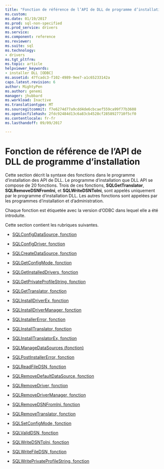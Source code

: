 ```yaml
---
title: "Fonction de référence de l’API de DLL de programme d’installation | Documents Microsoft"
ms.custom: 
ms.date: 01/19/2017
ms.prod: sql-non-specified
ms.prod_service: drivers
ms.service: 
ms.component: reference
ms.reviewer: 
ms.suite: sql
ms.technology:
- drivers
ms.tgt_pltfrm: 
ms.topic: article
helpviewer_keywords:
- installer DLL [ODBC]
ms.assetid: 47fcadc3-f102-4989-9ee7-a1c65233142a
caps.latest.revision: 6
author: MightyPen
ms.author: genemi
manager: jhubbard
ms.workload: Inactive
ms.translationtype: MT
ms.sourcegitcommit: f7e6274d77a9cdd4de6cbcaef559ca99f77b3608
ms.openlocfilehash: 2fdc92484d13c6a83cb4528cf2858927710f5cf0
ms.contentlocale: fr-fr
ms.lasthandoff: 09/09/2017

---
```

# <a name="installer-dll-api-reference-function"></a>Fonction de référence de l’API de DLL de programme d’installation
Cette section décrit la syntaxe des fonctions dans le programme d’installation des API de DLL. Le programme d’installation que DLL API se compose de 20 fonctions. Trois de ces fonctions, **SQLGetTranslator**, **SQLRemoveDSNFromIni**, et **SQLWriteDSNToIni**, sont appelés uniquement par le programme d’installation DLL. Les autres fonctions sont appelées par les programmes d’installation et d’administration.  
  
 Chaque fonction est étiquetée avec la version d’ODBC dans lequel elle a été introduite.  
  
 Cette section contient les rubriques suivantes.  
  
-   [SQLConfigDataSource, fonction](../../../odbc/reference/syntax/sqlconfigdatasource-function.md)  
  
-   [SQLConfigDriver, fonction](../../../odbc/reference/syntax/sqlconfigdriver-function.md)  
  
-   [SQLCreateDataSource, fonction](../../../odbc/reference/syntax/sqlcreatedatasource-function.md)  
  
-   [SQLGetConfigMode, fonction](../../../odbc/reference/syntax/sqlgetconfigmode-function.md)  
  
-   [SQLGetInstalledDrivers, fonction](../../../odbc/reference/syntax/sqlgetinstalleddrivers-function.md)  
  
-   [SQLGetPrivateProfileString, fonction](../../../odbc/reference/syntax/sqlgetprivateprofilestring-function.md)  
  
-   [SQLGetTranslator, fonction](../../../odbc/reference/syntax/sqlgettranslator-function.md)  
  
-   [SQLInstallDriverEx, fonction](../../../odbc/reference/syntax/sqlinstalldriverex-function.md)  
  
-   [SQLInstallDriverManager, fonction](../../../odbc/reference/syntax/sqlinstalldrivermanager-function.md)  
  
-   [SQLInstallerError, fonction](../../../odbc/reference/syntax/sqlinstallererror-function.md)  
  
-   [SQLInstallTranslator, fonction](../../../odbc/reference/syntax/sqlinstalltranslator-function.md)  
  
-   [SQLInstallTranslatorEx, fonction](../../../odbc/reference/syntax/sqlinstalltranslatorex-function.md)  
  
-   [SQLManageDataSources (fonction)](../../../odbc/reference/syntax/sqlmanagedatasources.md)  
  
-   [SQLPostInstallerError, fonction](../../../odbc/reference/syntax/sqlpostinstallererror-function.md)  
  
-   [SQLReadFileDSN, fonction](../../../odbc/reference/syntax/sqlreadfiledsn-function.md)  
  
-   [SQLRemoveDefaultDataSource, fonction](../../../odbc/reference/syntax/sqlremovedefaultdatasource-function.md)  
  
-   [SQLRemoveDriver, fonction](../../../odbc/reference/syntax/sqlremovedriver-function.md)  
  
-   [SQLRemoveDriverManager, fonction](../../../odbc/reference/syntax/sqlremovedrivermanager-function.md)  
  
-   [SQLRemoveDSNFromIni, fonction](../../../odbc/reference/syntax/sqlremovedsnfromini-function.md)  
  
-   [SQLRemoveTranslator, fonction](../../../odbc/reference/syntax/sqlremovetranslator-function.md)  
  
-   [SQLSetConfigMode, fonction](../../../odbc/reference/syntax/sqlsetconfigmode-function.md)  
  
-   [SQLValidDSN, fonction](../../../odbc/reference/syntax/sqlvaliddsn-function.md)  
  
-   [SQLWriteDSNToIni, fonction](../../../odbc/reference/syntax/sqlwritedsntoini-function.md)  
  
-   [SQLWriteFileDSN, fonction](../../../odbc/reference/syntax/sqlwritefiledsn-function.md)  
  
-   [SQLWritePrivateProfileString, fonction](../../../odbc/reference/syntax/sqlwriteprivateprofilestring-function.md)

